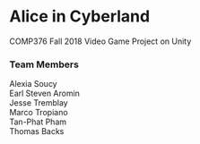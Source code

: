 # Alice in Cyberland
COMP376 Fall 2018 Video Game Project on Unity    
### Team Members
Alexia Soucy  
Earl Steven Aromin  
Jesse Tremblay  
Marco Tropiano  
Tan-Phat Pham  
Thomas Backs  
